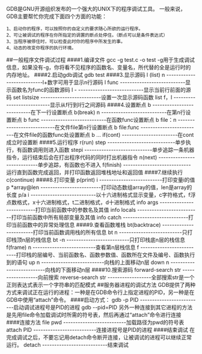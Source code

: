 GDB是GNU开源组织发布的一个强大的UNIX下的程序调试工具。
一般来说，GDB主要帮忙你完成下面四个方面的功能：

    1、启动你的程序，可以按照你的自定义的要求随心所欲的运行程序。
    2、可让被调试的程序在你所指定的调置的断点处停住。（断点可以是条件表达式）
    3、当程序被停住时，可以检查此时你的程序中所发生的事。
    4、动态的改变你程序的执行环境。
    
##一般程序文件调试过程
####1.编译文件
        gcc -g test.c -o test
-g用于生成调试信息，如果没有-g，你将看不见程序的函数名、变量名，所代替的全是运行时的内存地址。
####2.启动gdb调试
        gdb test
####3.显示源码
        l (list) n ---------------------------l+数字可用于显示n行源码
        l func     ---------------------------显示函数名为func的函数源码
        l -        ---------------------------显示当前行前面的源码
        set listsize -------------------------设置一次显示源码函数
        list  f，l ---------------------------显示从f行到l行之间源码
####4.设置断点
        b          ---------------------------在下一行设置断点
        b(break) n ---------------------------在第n行设置断点
        b  func    ---------------------------在函数func设置断点
        b  file：n ---------------------------在文件file第n行设置断点
        b  file:func -------------------------在文件file的函数func处设置断点
        b ... if(cont) -----------------------在cont成立时设置断
####5.运行程序
        r(run)
        step      ----------------------------单步执行，有函数调用则进入函数
        stepi     ----------------------------单步追踪一条机器指令，运行结束后会在打出程序代码的同时打出机器指令
        n(next)   ----------------------------单步追踪，有函数也不进入
        f(finish) ----------------------------运行直到函数完成返回，并打印函数返回堆栈地址和返回值
####7.继续执行
        c(continue)
####8.打印变量
       p(print) i  --------------------------打印变量i的值
       p *array@len -------------------------打印动态数组array的值，len是array的长度
       p/a i      ---------------------------以十六进制格式显示变量，c字符格式，f浮点数格式，x十六进制格式，t二进制格式，d十进制格式
       info args   --------------------------打印当前函数中的参数名及其值
       info locals --------------------------打印当前函数中所有局部变量及其值
       info catch ---------------------------打印当前函数中的异常处理信息
####9.查看函数堆栈
       bt(backtrace) ------------------------打印当前函数调用栈的所有信息
       bt  n       --------------------------只打印栈顶n层的栈信息
       bt -n       --------------------------只打印栈底n层的栈信息
       f(frame) n  --------------------------查看第n层栈信息
       f           --------------------------打印栈的层编号、当前函数名、函数参数值、函数所在文件及编号、函数执行到的语句
       up n        --------------------------向栈的上面移动n层
       down n      --------------------------向栈的下面移动n层
####10.搜索源码
       forward-search  str ------------------向前搜索
       reverse-search  str ------------------全部搜索str是一个正则表达式表示一个字符串的匹配模式
##服务器进程的调试方法
 GDB提供了两种方式来调试正在运行的进程：一种是在GDB命令行上指定进程的PID，另一种是在GDB中使用“attach”命令。
####启动方式：
       gdb -p PID  --------------------------启动调试进程号是PID的进程
       gdb --pid=PID
另外一种连接到其它进程的方法是先用file命令加载调试时所需的符号表，然后再通过“attach”命令进行连接
####连接方法
       file pwd    --------------------------加载路径为pwd的符号表
       attach PID  --------------------------连接进程号是PID的进程
####结束调试
在完成调试之后，不要忘记用detach命令断开连接，让被调试的进程可以继续正常运行。
       detach     ---------------------------结束调试